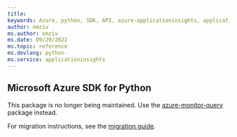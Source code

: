 ```yaml
---
title: 
keywords: Azure, python, SDK, API, azure-applicationinsights, applicationinsights
author: omziv
ms.author: omziv
ms.date: 09/29/2022
ms.topic: reference
ms.devlang: python
ms.service: applicationinsights
---
```

## Microsoft Azure SDK for Python

This package is no longer being maintained. Use the [azure-monitor-query](https://pypi.org/project/azure-monitor-query/) package instead.

For migration instructions, see the [migration guide](https://aka.ms/azsdk/python/migrate/ai-to-monitor-query).
